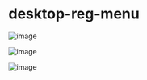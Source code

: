 # desktop-reg-menu

![image](https://user-images.githubusercontent.com/1501327/220893826-c82c807f-567b-44c7-af2b-95a8ddad5ed8.png)

![image](https://user-images.githubusercontent.com/1501327/174699842-d1f82c50-d9b7-4991-ba82-d49a4aee253d.png)

![image](https://user-images.githubusercontent.com/1501327/174699938-0339ed42-d5df-4180-ac47-f0bd1a26e46e.png)
